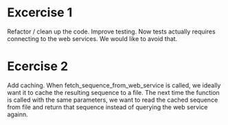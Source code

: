 # Excercise 1
Refactor / clean up the code.
Improve testing. Now tests actually requires connecting to the web services. We would like to avoid that.

# Ecercise 2
Add caching. When fetch_sequence_from_web_service is called, we ideally want it to cache the resulting sequence to a file. 
The next time the function is called with the same parameters, we want to read the cached sequence from file and return that sequence
instead of querying the web service againn.
